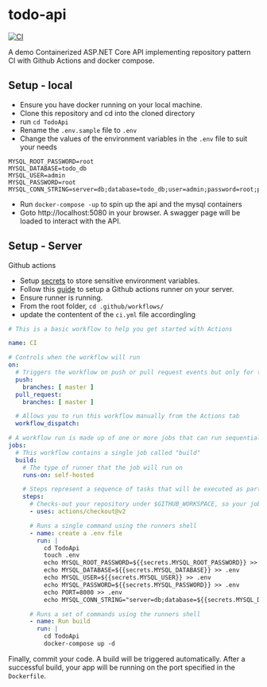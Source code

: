 # todo-api

[![CI](https://github.com/codenthusiast/todo-api/actions/workflows/ci.yml/badge.svg)](https://github.com/codenthusiast/todo-api/actions/workflows/ci.yml)

A demo Containerized ASP.NET Core API implementing repository pattern CI with Github Actions and docker compose.

## Setup - local

 - Ensure you have docker running on your local machine.
 - Clone this repository and cd into the cloned directory
 - run `cd TodoApi`
 - Rename the `.env.sample` file to `.env`
 - Change the values of the environment variables in the `.env` file to suit your needs
 ```
 MYSQL_ROOT_PASSWORD=root
MYSQL_DATABASE=todo_db
MYSQL_USER=admin
MYSQL_PASSWORD=root
MYSQL_CONN_STRING=server=db;database=todo_db;user=admin;password=root;port=3306
```

- Run `docker-compose -up` to spin up the api and the mysql containers
- Goto http://localhost:5080 in your browser. A swagger page will be loaded to interact with the API.

## Setup - Server
Github actions
- Setup [secrets](https://docs.github.com/en/actions/security-guides/encrypted-secrets) to store sensitive environment variables.
- Follow this [guide](https://docs.github.com/en/actions/hosting-your-own-runners/adding-self-hosted-runners)  to setup a Github actions runner on your server.
- Ensure runner is running.
- From the root folder, `cd .github/workflows/`
- update the contentent of the `ci.yml` file accordingling
```yml
# This is a basic workflow to help you get started with Actions

name: CI

# Controls when the workflow will run
on:
  # Triggers the workflow on push or pull request events but only for the master branch
  push:
    branches: [ master ]
  pull_request:
    branches: [ master ]

  # Allows you to run this workflow manually from the Actions tab
  workflow_dispatch:

# A workflow run is made up of one or more jobs that can run sequentially or in parallel
jobs:
  # This workflow contains a single job called "build"
  build:
    # The type of runner that the job will run on
    runs-on: self-hosted

    # Steps represent a sequence of tasks that will be executed as part of the job
    steps:
      # Checks-out your repository under $GITHUB_WORKSPACE, so your job can access it
      - uses: actions/checkout@v2

      # Runs a single command using the runners shell
      - name: create a .env file 
        run: |
          cd TodoApi
          touch .env
          echo MYSQL_ROOT_PASSWORD=${{secrets.MYSQL_ROOT_PASSWORD}} >> .env
          echo MYSQL_DATABASE=${{secrets.MYSQL_DATABASE}} >> .env
          echo MYSQL_USER=${{secrets.MYSQL_USER}} >> .env
          echo MYSQL_PASSWORD=${{secrets.MYSQL_PASSWORD}} >> .env
          echo PORT=8000 >> .env
          echo MYSQL_CONN_STRING="server=db;database=${{secrets.MYSQL_DATABASE}};user=${{secrets.MYSQL_USER}};password=${{secrets.MYSQL_PASSWORD}};port=3306" >> .env

      # Runs a set of commands using the runners shell
      - name: Run build
        run: |
          cd TodoApi
          docker-compose up -d
```
Finally, commit your code. A build will be triggered automatically. After a successful build, your app will be running on the port specified in the `Dockerfile`.
